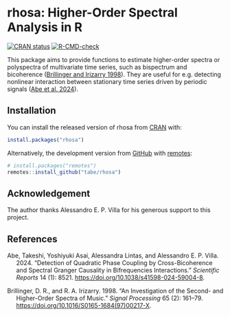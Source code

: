 
<!-- README.md is generated from README.Rmd. Please edit that file -->

# rhosa: Higher-Order Spectral Analysis in R

<!-- badges: start -->

[![CRAN
status](https://www.r-pkg.org/badges/version/rhosa)](https://CRAN.R-project.org/package=rhosa)
[![R-CMD-check](https://github.com/tabe/rhosa/workflows/R-CMD-check/badge.svg)](https://github.com/tabe/rhosa/actions)
<!-- badges: end -->

This package aims to provide functions to estimate higher-order spectra
or polyspectra of multivariate time series, such as bispectrum and
bicoherence ([Brillinger and Irizarry
1998](#ref-brillinger_investigation_1998)). They are useful for
e.g. detecting nonlinear interaction between stationary time series
driven by periodic signals ([Abe et al. 2024](#ref-abe_detecting_2024)).

## Installation

You can install the released version of rhosa from
[CRAN](https://CRAN.R-project.org) with:

``` r
install.packages("rhosa")
```

Alternatively, the development version from
[GitHub](https://github.com/) with
[remotes](https://cran.r-project.org/package=remotes):

``` r
# install.packages("remotes")
remotes::install_github("tabe/rhosa")
```

## Acknowledgement

The author thanks Alessandro E. P. Villa for his generous support to
this project.

## References

<div id="refs" class="references csl-bib-body hanging-indent"
entry-spacing="0">

<div id="ref-abe_detecting_2024" class="csl-entry">

Abe, Takeshi, Yoshiyuki Asai, Alessandra Lintas, and Alessandro E. P.
Villa. 2024. “Detection of Quadratic Phase Coupling by Cross-Bicoherence
and Spectral Granger Causality in Bifrequencies Interactions.”
*Scientific Reports* 14 (1): 8521.
<https://doi.org/10.1038/s41598-024-59004-8>.

</div>

<div id="ref-brillinger_investigation_1998" class="csl-entry">

Brillinger, D. R., and R. A. Irizarry. 1998. “An Investigation of the
Second- and Higher-Order Spectra of Music.” *Signal Processing* 65 (2):
161–79. <https://doi.org/10.1016/S0165-1684(97)00217-X>.

</div>

</div>
